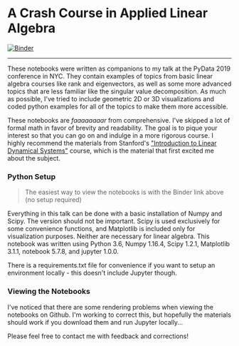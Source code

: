 # A Crash Course in Applied Linear Algebra

[![Binder](https://mybinder.org/badge_logo.svg)](https://mybinder.org/v2/gh/plandrem/PyData-2019/master)

---

These notebooks were written as companions to my talk at the PyData 2019 conference in NYC. They contain examples of topics from basic linear algebra courses like rank and eigenvectors, as well as some more advanced topics that are less familiar like the singular value decomposition. As much as possible, I've tried to include geometric 2D or 3D visualizations and coded python examples for all of the topics to make them more accessible.

These notebooks are *faaaaaaaar* from comprehensive. I've skipped a lot of formal math in favor of brevity and readability. The goal is to pique your interest so that you can go on and indulge in a more rigorous course. I highly recommend the materials from Stanford's ["Introduction to Linear Dynamical Systems"](http://ee263.stanford.edu/
) course, which is the material that first excited me about the subject.

### Python Setup

> The easiest way to view the notebooks is with the Binder link above (no setup required)

Everything in this talk can be done with a basic installation of Numpy and Scipy. The version should not be important. Scipy is used exclusively for some convenience functions, and Matplotlib is included only for visualization purposes. Neither are necessary for linear algebra. This notebook was written using Python 3.6, Numpy 1.16.4, Scipy 1.2.1, Matplotlib 3.1.1, notebook 5.7.8, and jupyter 1.0.0. 

There is a requirements.txt file for convenience if you want to setup an environment locally - this doesn't include Jupyter though.

### Viewing the Notebooks

I've noticed that there are some rendering problems when viewing the notebooks on Github. I'm working to correct this, but hopefully the materials should work if you download them and run Jupyter locally...

Please feel free to contact me with feedback and corrections!
